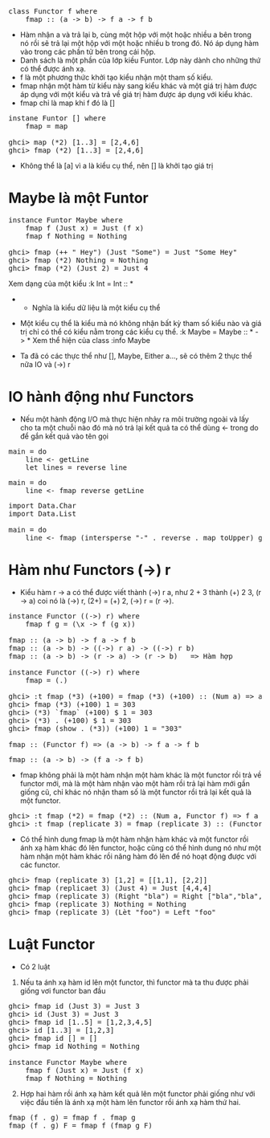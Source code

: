 <pre>
class Functor f where
    fmap :: (a -> b) -> f a -> f b
</pre>
- Hàm nhận a và trả lại b, cùng một hộp với một hoặc nhiều a bên trong nó rồi sẽ trả lại một hộp với một hoặc nhiều b trong đó. Nó áp dụng hàm vào trong các phần tử bên trong cái hộp.
- Danh sách là một phần của lớp kiều Funtor. Lớp này dành cho những thứ có thể được ánh xạ.
- f là một phương thức khởi tạo kiểu nhận một tham số kiểu.
- fmap nhận một hàm từ kiểu này sang kiểu khác và một giá trị hàm được áp dụng với một kiểu và trả về giá trị hàm được áp dụng với kiểu khác.
- fmap chỉ là map khi f đó là []

<pre>
instane Funtor [] where
    fmap = map

ghci> map (*2) [1..3] = [2,4,6]
ghci> fmap (*2) [1..3] = [2,4,6]
</pre>

- Không thể là [a] vì a là kiểu cụ thể, nên [] là khởi tạo giá trị

# Maybe là một Funtor

<pre>
instance Funtor Maybe where
    fmap f (Just x) = Just (f x)
    fmap f Nothing = Nothing

ghci> fmap (++ " Hey") (Just "Some") = Just "Some Hey"
ghci> fmap (*2) Nothing = Nothing
ghci> fmap (*2) (Just 2) = Just 4
</pre>

Xem dạng của một kiểu
:k Int = Int :: *
- * Nghĩa là kiểu dữ liệu là một kiểu cụ thể
- Một kiểu cụ thể là kiểu mà nó không nhận bất kỳ tham số kiểu nào và giá trị chỉ có thể có kiểu nằm trong các kiểu cụ thể.
:k Maybe = Maybe :: * -> *
Xem thể hiện của class
:info Maybe


- Ta đã có các thực thể như [], Maybe, Either a..., sẽ có thêm 2 thực thể nữa IO và (->) r

# IO hành động như Functors

- Nếu một hành động I/O mà thực hiện nhảy ra môi trường ngoài và lấy cho ta một chuỗi nào đó mà nó trả lại kết quả ta có thể dùng <- trong do để gắn kết quả vào tên gọi

<pre>
main = do
    line <- getLine
    let lines = reverse line
</pre>

<pre>
main = do
    line <- fmap reverse getLine
</pre>

<pre>
import Data.Char
import Data.List

main = do
    line <- fmap (intersperse "-" . reverse . map toUpper) getLine
</pre>

# Hàm như Functors (->) r

- Kiểu hàm r -> a có thể được viết thành (->) r a, như 2 + 3 thành (+) 2 3, (r -> a) coi nó là (->) r, (2+) = (+) 2, (->) r = (r ->).

<pre>
instance Functor ((->) r) where
    fmap f g = (\x -> f (g x))

fmap :: (a -> b) -> f a -> f b
fmap :: (a -> b) -> ((->) r a) -> ((->) r b)
fmap :: (a -> b) -> (r -> a) -> (r -> b)   => Hàm hợp

instance Functor ((->) r) where
    fmap = (.)

ghci> :t fmap (*3) (+100) = fmap (*3) (+100) :: (Num a) => a -> a
ghci> fmap (*3) (+100) 1 = 303
ghci> (*3) `fmap` (+100) $ 1 = 303
ghci> (*3) . (+100) $ 1 = 303
ghci> fmap (show . (*3)) (+100) 1 = "303"    

fmap :: (Functor f) => (a -> b) -> f a -> f b
</pre>

<pre>
fmap :: (a -> b) -> (f a -> f b)
</pre>

- fmap không phải là một hàm nhận một hàm khác là một functor rồi trả về functor mới, mà là một hàm nhận vào một hàm rồi trả lại hàm mới gần giống cũ, chỉ khác nó nhận tham số là một functor rồi trả lại kết quả là một functor.

<pre>
ghci> :t fmap (*2) = fmap (*2) :: (Num a, Functor f) => f a -> f a
ghci> :t fmap (replicate 3) = fmap (replicate 3) :: (Functor f) => f a -> f [a]
</pre>

- Có thể hình dung fmap là một hàm nhận hàm khác và một functor rồi ánh xạ hàm khác đó lên functor, hoặc cũng có thể hình dung nó như một hàm nhận một hàm khác rồi nâng hàm đó lên để nó hoạt động được với các functor.

<pre>
ghci> fmap (replicate 3) [1,2] = [[1,1], [2,2]]
ghci> fmap (replicaet 3) (Just 4) = Just [4,4,4]
ghci> fmap (replicate 3) (Right "bla") = Right ["bla","bla","bla"]
ghci> fmap (replicate 3) Nothing = Nothing
ghci> fmap (replicate 3) (Lèt "foo") = Left "foo"
</pre>

# Luật Functor

- Có 2 luật

1. Nếu ta ánh xạ hàm id lên một functor, thì functor mà ta thu được phải giống vơi functor ban đầu

<pre>
ghci> fmap id (Just 3) = Just 3
ghci> id (Just 3) = Just 3
ghci> fmap id [1..5] = [1,2,3,4,5]
ghci> id [1..3] = [1,2,3]
ghci> fmap id [] = []
ghci> fmap id Nothing = Nothing

instance Functor Maybe where
    fmap f (Just x) = Just (f x)
    fmap f Nothing = Nothing
</pre>

2. Hợp hai hàm rồi ánh xạ hàm kết quả lên một functor phải giống như với việc đầu tiền là ánh xạ một hàm lên functor rồi ánh xạ hàm thứ hai.

<pre>
fmap (f . g) = fmap f . fmap g
fmap (f . g) F = fmap f (fmap g F)
</pre>